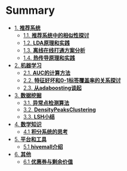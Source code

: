 # Summary

* [1. **推荐系统**]()
  * [1.1. **推荐系统中的相似性探讨**](rec-sys/推荐系统中的相似性探讨.md)
  * [1.2. **LDA原理和实践**](NLP/LDA原理和实践.md)
  * [1.3. **离线在线打通方案分析**](rec-sys/离线在线打通方案分析.md)
  * [1.4. **热传导原理和实践**](rec-sys/热传导原理和实践.md)
* [2. **机器学习**]()
  * [2.1. **AUC的计算方法**](ml/AUC的计算方法.md)
  * [2.2. **特征好坏和0-1标签覆盖率的关系探讨**](ml/特征好坏和0-1标签覆盖率的关系探讨.md)
  * [2.3. **从adaboosting谈起**](ml/从adaboosting谈起.md)
* [3. **数据挖掘**]()
  * [3.1. **异常点检测算法**](dm/异常点检测算法.md)
  * [3.2. **DensityPeaksClustering**](dm/DensityPeaksClustering.md)
  * [3.3. **LSH小结**](dm/LSH小结.md)
* [4. **数学知识**]()
  * [4.1 **积分系统的思考**](math/积分系统的思考.md)
* [5. **平台和工具**]()
  * [5.1 **hivemall介绍**]()
* [6. **其他**]()
  * [6.1 **优惠券与剩余价值**](econ/优惠券与剩余价值.md)

